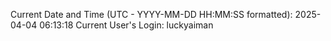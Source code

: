 Current Date and Time (UTC - YYYY-MM-DD HH:MM:SS formatted): 2025-04-04 06:13:18
Current User's Login: luckyaiman
